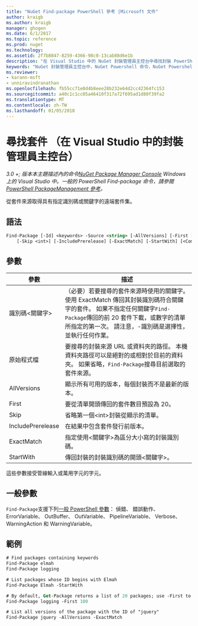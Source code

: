 ```yaml
---
title: "NuGet Find-package PowerShell 參考 |Microsoft 文件"
author: kraigb
ms.author: kraigb
manager: ghogen
ms.date: 6/1/2017
ms.topic: reference
ms.prod: nuget
ms.technology: 
ms.assetid: 2f7b8847-8259-4366-98c0-13cab88d6e1b
description: "在 Visual Studio 中的 NuGet 封裝管理員主控台中尋找封裝 PowerShell 命令的參考。"
keywords: "NuGet 封裝管理員主控台中，NuGet Powershell 命令，NuGet Powershell 參考資料，尋找封裝"
ms.reviewer:
- karann-msft
- unniravindranathan
ms.openlocfilehash: fb55cc71e0d4b8eee28b232e64d2cc42364fc153
ms.sourcegitcommit: a40c1c1cc05a46410f317a72f695ad1d80f39fa2
ms.translationtype: MT
ms.contentlocale: zh-TW
ms.lasthandoff: 01/05/2018
---
```

# <a name="find-package-package-manager-console-in-visual-studio"></a>尋找套件 （在 Visual Studio 中的封裝管理員主控台）

*3.0 +; 版本本主題描述內的命令[NuGet Package Manager Console](Package-Manager-Console.md) Windows 上的 Visual Studio 中。一般的 PowerShell Find-package 命令，請參閱[PowerShell PackageManagement 參考](/powershell/module/packagemanagement/?view=powershell-6)。*

從套件來源取得具有指定識別碼或關鍵字的遠端套件集。

## <a name="syntax"></a>語法

```ps
Find-Package [-Id] <keywords> -Source <string> [-AllVersions] [-First [<int>]]
    [-Skip <int>] [-IncludePrerelease] [-ExactMatch] [-StartWith] [<CommonParameters>]
```

## <a name="parameters"></a>參數

| 參數 | 描述 |
| --- | --- |
| 識別碼&lt;關鍵字&gt; | （必要）若要搜尋的套件來源時使用的關鍵字。 使用 ExactMatch 傳回其封裝識別碼符合關鍵字的套件。 如果不指定任何關鍵字`Find-Package`傳回的前 20 套件下載，或數字的清單所指定的第一次。 請注意，-識別碼是選擇性，並執行任何作業。 |
| 原始程式檔 | 要搜尋的封裝來源 URL 或資料夾的路徑。 本機資料夾路徑可以是絕對的或相對於目前的資料夾。 如果省略，`Find-Package`搜尋目前選取的套件來源。 |
| AllVersions | 顯示所有可用的版本，每個封裝而不是最新的版本。 |
| First | 要從清單開頭傳回的套件數目預設為 20。 |
| Skip | 省略第一個&lt;int&gt;封裝從顯示的清單。  |
| IncludePrerelease | 在結果中包含套件發行前版本。 |
| ExactMatch | 指定使用&lt;關鍵字&gt;為區分大小寫的封裝識別碼。 |
| StartWith | 傳回封裝的封裝識別碼的開頭&lt;關鍵字&gt;。 |

這些參數接受管線輸入或萬用字元的字元。

## <a name="common-parameters"></a>一般參數

`Find-Package`支援下列[一般 PowerShell 參數](http://go.microsoft.com/fwlink/?LinkID=113216)： 偵錯、 錯誤動作、 ErrorVariable、 OutBuffer、 OutVariable、 PipelineVariable、 Verbose、 WarningAction 和 WarningVariable。

## <a name="examples"></a>範例

```ps
# Find packages containing keywords
Find-Package elmah
Find-Package logging

# List packages whose ID begins with Elmah
Find-Package Elmah -StartWith

# By default, Get-Package returns a list of 20 packages; use -First to show more
Find-Package logging -First 100

# List all versions of the package with the ID of "jquery"
Find-Package jquery -AllVersions -ExactMatch
```
